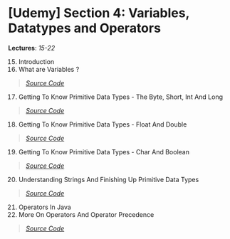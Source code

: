# [Udemy] Section 4: Variables, Datatypes and Operators

__Lectures__: *15-22*

15. Introduction
16. What are Variables ?
>   [_Source Code_](16-What_Are_Variables)
17. Getting To Know Primitive Data Types - The Byte, Short, Int And Long
>   [_Source Code_](17-Getting_To_Know-Primitive_Data_Types_whole_numbers/src/com/company)
18. Getting To Know Primitive Data Types - Float And Double
>   [_Source Code_](18-Getting_To_Know_Primitive_Data_Types_Float_And_Double/src/com/rajatsachdeva)
19. Getting To Know Primitive Data Types - Char And Boolean
>   [_Source Code_](19-Getting_To_Know_Primitive_Data_Types_Char_And_Boolean/src/com/rajatsachdeva)
20. Understanding Strings And Finishing Up Primitive Data Types
>   [_Source Code_](20-Understanding_Strings_And_Finishing_Up_Primitive_Data_Types/src/com/rajatsachdeva)
21. Operators In Java
22. More On Operators And Operator Precedence
>   [_Source Code_](21-22-Operators_In_Java/src/com/rajatsachdeva)
